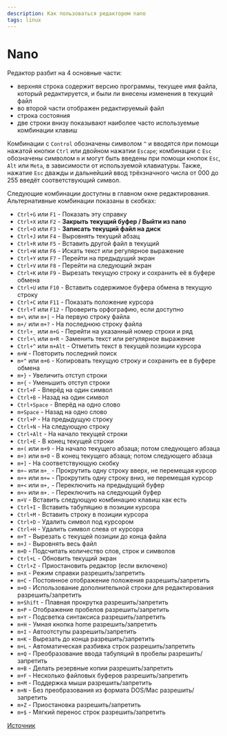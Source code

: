 ```yaml
---
description: Как пользоваться редактором nano
tags: linux
---
```

# Nano

Редактор разбит на 4 основные части:

- верхняя строка содержит версию программы, текущее имя файла, который редактируется, и были ли внесены изменения в текущий файл
- во второй части отображен редактируемый файл
- строка состояния
- две строки внизу показывают наиболее часто используемые комбинации клавиш

Комбинации с `Control` обозначены символом `^` и вводятся при помощи нажатой кнопки `Ctrl` или двойном нажатии `Escape`; комбинации с `Esc` обозначены символом `m` и могут быть введены при помощи кнопок `Esc`, `Alt` или `Meta`, в зависимости от используемой клавиатуры. Также, нажатие `Esc` дважды и дальнейший ввод трёхзначного числа от 000 до 255 введёт соответствующий символ.

Следующие комбинации доступны в главном окне редактирования. Альтернативные комбинации показаны в скобках:

- `Ctrl+G` или `F1` - Показать эту справку
- `Ctrl+X` или `F2` - **Закрыть текущий буфер / Выйти из nano**
- `Ctrl+O` или `F3` - **Записать текущий файл на диск**
- `Ctrl+J` или `F4` - Выровнять текущий абзац
- `Ctrl+R` или `F5` - Вставить другой файл в текущий
- `Ctrl+W` или `F6` - Искать текст или регулярное выражение
- `Ctrl+Y` или `F7` - Перейти на предыдущий экран
- `Ctrl+V` или `F8` - Перейти на следующий экран
- `Ctrl+K` или `F9` - Вырезать текущую строку и сохранить её в буфере обмена
- `Ctrl+U` или `F10` - Вставить содержимое буфера обмена в текущую строку
- `Ctrl+C` или `F11` - Показать положение курсора
- `Ctrl+T` или `F12` - Проверить орфографию, если доступно
- `m+\` или `m+|` - На первую строку файла
- `m+/` или `m+?` - На последнюю строку файла
- `Ctrl+_` или `m+G` - Перейти на указанный номер строки и ряд
- `Ctrl+\` или `m+R` - Заменить текст или регулярное выражение
- `Ctrl+^` или `m+Alt` - Отметить текст в текущей позиции курсора
- `m+W` - Повторить последний поиск
- `m+^` или `m+6` - Копировать текущую строку и сохранить ее в буфере обмена
- `m+}` - Увеличить отступ строки
- `m+{` - Уменьшить отступ строки
- `Ctrl+F` - Вперёд на один символ
- `Ctrl+B` - Назад на один символ
- `Ctrl+Space` - Вперёд на одно слово
- `m+Space` - Назад на одно слово
- `Ctrl+P` - На предыдущую строку
- `Ctrl+N` - На следующую строку
- `Ctrl+Alt` - На начало текущей строки
- `Ctrl+E` - В конец текущей строки
- `m+(` или `m+9` - На начало текущего абзаца; потом следующего абзаца
- `m+)` или `m+0` - В конец текущего абзаца; потом следующего абзаца
- `m+]` - На соответствующую скобку
- `m+−` или `m+_` - Прокрутить одну строку вверх, не перемещая курсор
- `m++` или `m+=` - Прокрутить одну строку вниз, не перемещая курсор
- `m+<` или `m+,` - Переключить на предыдущий буфер
- `m+>` или `m+.` - Переключить на следующий буфер
- `m+V` - Вставить следующую комбинацию клавиш как есть
- `Ctrl+I` - Вставить табуляцию в позиции курсора
- `Ctrl+M` - Вставить строку в позиции курсора
- `Ctrl+D` - Удалить символ под курсором
- `Ctrl+H` - Удалить символ слева от курсора
- `m+T` - Вырезать с текущей позиции до конца файла
- `m+J` - Выровнять весь файл
- `m+D` - Подсчитать количество слов, строк и символов
- `Ctrl+L` - Обновить текущий экран
- `Ctrl+Z` - Приостановить редактор (если включено)
- `m+X` - Режим справки разрешить/запретить
- `m+C` - Постоянное отображение положения разрешить/запретить
- `m+O` - Использование дополнительной строки для редактирования разрешить/запретить
- `m+Shift` - Плавная прокрутка разрешить/запретить
- `m+P` - Отображение пробелов разрешить/запретить
- `m+Y` - Подсветка синтаксиса разрешить/запретить
- `m+H` - Умная кнопка home разрешить/запретить
- `m+I` - Автоотступы разрешить/запретить
- `m+K` - Вырезать до конца разрешить/запретить
- `m+L` - Автоматическая разбивка строк разрешить/запретить
- `m+Q` - Преобразование ввода табуляций в пробелы разрешить/запретить
- `m+B` - Делать резервные копии разрешить/запретить
- `m+F` - Несколько файловых буферов разрешить/запретить
- `m+M` - Поддержка мыши разрешить/запретить
- `m+N` - Без преобразования из формата DOS/Mac разрешить/запретить
- `m+Z` - Приостановка разрешить/запретить
- `m+$` - Мягкий перенос строк разрешить/запретить

[Источник](https://help.ubuntu.ru/wiki/nano)
